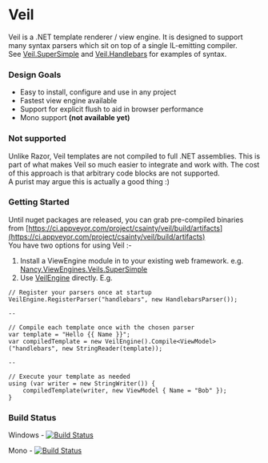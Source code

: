 # Veil

Veil is a .NET template renderer / view engine. It is designed to support many syntax parsers which sit on top of a single IL-emitting compiler.  
See [Veil.SuperSimple](https://github.com/csainty/Veil/tree/master/Src/Veil.SuperSimple) and [Veil.Handlebars](https://github.com/csainty/Veil/tree/master/Src/Veil.Handlebars) for examples of syntax.

### Design Goals

* Easy to install, configure and use in any project
* Fastest view engine available
* Support for explicit flush to aid in browser performance
* Mono support **(not available yet)**

### Not supported
Unlike Razor, Veil templates are not compiled to full .NET assemblies. This is part of what makes Veil so much easier to integrate and work with. The cost of this approach is that arbitrary code blocks are not supported.  
A purist may argue this is actually a good thing :) 


### Getting Started
Until nuget packages are released, you can grab pre-compiled binaries from [https://ci.appveyor.com/project/csainty/veil/build/artifacts](https://ci.appveyor.com/project/csainty/veil/build/artifacts)  
You have two options for using Veil :-

1. Install a ViewEngine module in to your existing web framework. e.g. [Nancy.ViewEngines.Veils.SuperSimple](https://github.com/csainty/Veil/tree/master/Src/Nancy.ViewEngines.Veil.SuperSimple)
2. Use [VeilEngine](https://github.com/csainty/Veil/blob/master/Src/Veil/IVeilEngine.cs) directly. E.g.

````
// Register your parsers once at startup
VeilEngine.RegisterParser("handlebars", new HandlebarsParser());

--

// Compile each template once with the chosen parser
var template = "Hello {{ Name }}";
var compiledTemplate = new VeilEngine().Compile<ViewModel>("handlebars", new StringReader(template));

--

// Execute your template as needed
using (var writer = new StringWriter()) {
    compiledTemplate(writer, new ViewModel { Name = "Bob" });
}
```` 

### Build Status


Windows - [![Build Status](http://builds.nullreferenceexception.se/app/rest/builds/buildType:id:Veil_Continuos/statusIcon)](http://builds.nullreferenceexception.se/viewType.html?buildTypeId=Veil_Continuos&guest=1)

Mono - [![Build Status](http://builds.nullreferenceexception.se/app/rest/builds/buildType:id:Veil_Continuous_Mono/statusIcon)](http://builds.nullreferenceexception.se/viewType.html?buildTypeId=Veil_Continuous_Mono&guest=1)